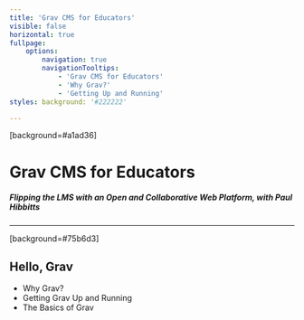 ```yaml
---
title: 'Grav CMS for Educators'
visible: false
horizontal: true
fullpage:
    options:
        navigation: true
        navigationTooltips:
            - 'Grav CMS for Educators'
            - 'Why Grav?'
            - 'Getting Up and Running'
styles: background: '#222222'

---
```

[background=#a1ad36]

# Grav CMS for Educators
##### Flipping the LMS with an Open and Collaborative Web Platform, with Paul Hibbitts

***
[background=#75b6d3]

## Hello, Grav
* Why Grav?
* Getting Grav Up and Running
* The Basics of Grav
